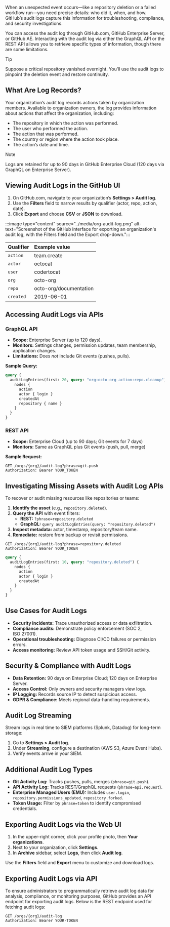 When an unexpected event occurs—like a repository deletion or a failed workflow run—you need precise details: who did it, when, and how. GitHub’s audit logs capture this information for troubleshooting, compliance, and security investigations.

You can access the audit log through GitHub.com, GitHub Enterprise Server, or GitHub AE. Interacting with the audit log via either the GraphQL API or the REST API allows you to retrieve specific types of information, though there are some limitations.

> [!TIP]
> Suppose a critical repository vanished overnight. You’ll use the audit logs to pinpoint the deletion event and restore continuity.

## What Are Log Records?

Your organization’s audit log records actions taken by organization members. Available to organization owners, the log provides information about actions that affect the organization, including:

- The repository in which the action was performed.  
- The user who performed the action.  
- The action that was performed.  
- The country or region where the action took place.  
- The action’s date and time.  

> [!NOTE]
> Logs are retained for up to 90 days in GitHub Enterprise Cloud (120 days via GraphQL on Enterprise Server).

## Viewing Audit Logs in the GitHub UI

1. On GitHub.com, navigate to your organization’s **Settings > Audit log**.  
2. Use the **Filters** field to narrow results by qualifier (actor, repo, action, date).  
3. Click **Export** and choose **CSV** or **JSON** to download.  

:::image type="content" source="../media/org-audit-log.png" alt-text="Screenshot of the GitHub interface for exporting an organization's audit log, with the Filters field and the Export drop-down.":::

| Qualifier | Example value                   |
| :-------- | :------------------------------ |
| `action`  | team.create                     |
| `actor`   | octocat                         |
| `user`    | codertocat                      |
| `org`     | octo-org                        |
| `repo`    | octo-org/documentation          |
| `created` | 2019-06-01                      |

## Accessing Audit Logs via APIs

### GraphQL API

- **Scope:** Enterprise Server (up to 120 days).  
- **Monitors:** Settings changes, permission updates, team membership, application changes.  
- **Limitations:** Does _not_ include Git events (pushes, pulls).  

**Sample Query:**
```graphql
query {
  auditLogEntries(first: 20, query: "org:octo-org action:repo.cleanup") {
    nodes {
      action
      actor { login }
      createdAt
      repository { name }
    }
  }
}
```

### REST API

- **Scope:** Enterprise Cloud (up to 90 days; Git events for 7 days)
- **Monitors:** Same as GraphQL plus Git events (push, pull, merge)

**Sample Request:**
```http
GET /orgs/{org}/audit-log?phrase=git.push
Authorization: Bearer YOUR_TOKEN
```


## Investigating Missing Assets with Audit Log APIs

To recover or audit missing resources like repositories or teams:

1. **Identify the asset** (e.g., `repository.deleted`).
2. **Query the API** with event filters:
   - **REST:** `?phrase=repository.deleted`
   - **GraphQL:** `query auditLogEntries(query: "repository.deleted")`
3. **Inspect metadata:** actor, timestamp, repository/team name.
4. **Remediate:** restore from backup or revisit permissions.

```http
GET /orgs/{org}/audit-log?phrase=repository.deleted
Authorization: Bearer YOUR_TOKEN
```
```graphql
query {
  auditLogEntries(first: 10, query: "repository.deleted") {
    nodes {
      action
      actor { login }
      createdAt
    }
  }
}
```


## Use Cases for Audit Logs

- **Security incidents:** Trace unauthorized access or data exfiltration.
- **Compliance audits:** Demonstrate policy enforcement (SOC 2, ISO 27001).
- **Operational troubleshooting:** Diagnose CI/CD failures or permission errors.
- **Access monitoring:** Review API token usage and SSH/Git activity.


## Security & Compliance with Audit Logs

- **Data Retention:** 90 days on Enterprise Cloud; 120 days on Enterprise Server.
- **Access Control:** Only owners and security managers view logs.
- **IP Logging:** Records source IP to detect suspicious access.
- **GDPR & Compliance:** Meets regional data-handling requirements.


## Audit Log Streaming

Stream logs in real time to SIEM platforms (Splunk, Datadog) for long-term storage:

1. Go to **Settings > Audit log**.
2. Under **Streaming**, configure a destination (AWS S3, Azure Event Hubs).
3. Verify events arrive in your SIEM.


## Additional Audit Log Types

- **Git Activity Log:** Tracks pushes, pulls, merges (`phrase=git.push`).
- **API Activity Log:** Tracks REST/GraphQL requests (`phrase=api.request`).
- **Enterprise Managed Users (EMU):** Includes `user.login`, `repository.permissions_updated`, `repository.forked`.
- **Token Usage:** Filter by `phrase=token` to identify compromised credentials.


## Exporting Audit Logs via the Web UI

1. In the upper-right corner, click your profile photo, then **Your organizations**.
2. Next to your organization, click **Settings**.
3. In **Archive** sidebar, select **Logs**, then click **Audit log**.


Use the **Filters** field and **Export** menu to customize and download logs.


## Exporting Audit Logs via API

To ensure administrators to programmatically retrieve audit log data for analysis, compliance, or monitoring purposes, GitHub provides an API endpoint for exporting audit logs. Below is the REST endpoint used for fetching audit logs:

```http
GET /orgs/{org}/audit-log
Authorization: Bearer YOUR-TOKEN
```
